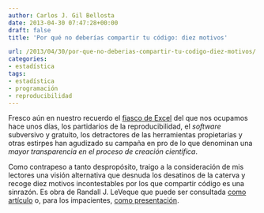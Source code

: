```yaml
---
author: Carlos J. Gil Bellosta
date: 2013-04-30 07:47:28+00:00
draft: false
title: 'Por qué no deberías compartir tu código: diez motivos'

url: /2013/04/30/por-que-no-deberias-compartir-tu-codigo-diez-motivos/
categories:
- estadística
tags:
- estadística
- programación
- reproducibilidad
---
```


Fresco aún en nuestro recuerdo el [fiasco de Excel](http://www.datanalytics.com/2013/04/23/pero-manana-seguiremos-usando-excel/) del que nos ocupamos hace unos días, los partidarios de la reproducibilidad, el _software_ subversivo y gratuito, los detractores de las herramientas propietarias y otras estirpes han agudizado su campaña en pro de lo que denominan una _mayor transparencia en el proceso de creación científica_.

Como contrapeso a tanto despropósito, traigo a la consideración de mis lectores una visión alternativa que desnuda los desatinos de la caterva y recoge diez motivos incontestables por los que compartir código es una sinrazón. Es obra de Randall J. LeVeque que puede ser consultada [como artículo](http://faculty.washington.edu/rjl/pubs/topten/topten.pdf) o, para los impacientes, [como presentación](http://faculty.washington.edu/rjl/talks/LeVeque_CSE2011.pdf).


